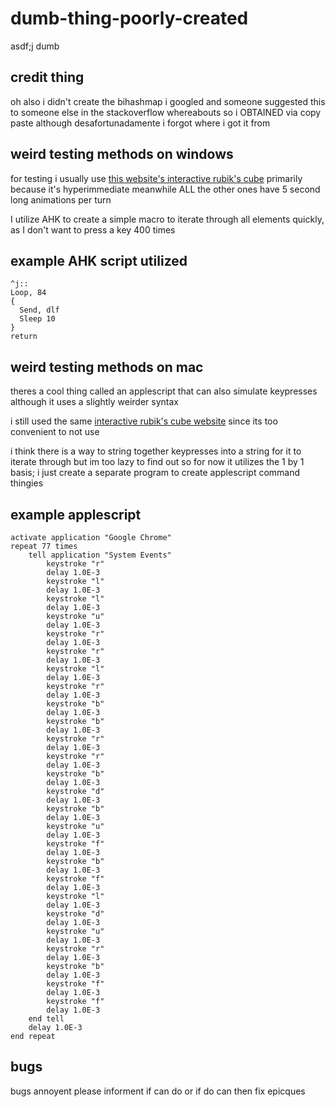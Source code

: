 # dumb-thing-poorly-created
asdf;j
dumb
## credit thing
oh also i didn't create the bihashmap i googled and someone suggested this to someone else in the stackoverflow whereabouts so i OBTAINED via copy paste although desafortunadamente i forgot where i got it from

## weird testing methods on windows
for testing i usually use [this website's interactive rubik's cube](https://ruwix.com/online-rubiks-cube-solver-program/) primarily because it's hyperimmediate meanwhile ALL the other ones have 5 second long animations per turn

I utilize AHK to create a simple macro to iterate through all elements quickly, as I don't want to press a key 400 times

## example AHK script utilized
```autohotkey
^j::
Loop, 84
{
  Send, dlf
  Sleep 10
}
return
```

## weird testing methods on mac
theres a cool thing called an applescript that can also simulate keypresses although it uses a slightly weirder syntax

i still used the same [interactive rubik's cube website](https://ruwix.com/online-rubiks-cube-solver-program/) since its too convenient to not use

i think there is a way to string together keypresses into a string for it to iterate through but im too lazy to find out so for now it utilizes the 1 by 1 basis; i just create a separate program to create applescript command thingies

## example applescript
```applescript
activate application "Google Chrome"
repeat 77 times
	tell application "System Events"
		keystroke "r"
		delay 1.0E-3
		keystroke "l"
		delay 1.0E-3
		keystroke "l"
		delay 1.0E-3
		keystroke "u"
		delay 1.0E-3
		keystroke "r"
		delay 1.0E-3
		keystroke "r"
		delay 1.0E-3
		keystroke "l"
		delay 1.0E-3
		keystroke "r"
		delay 1.0E-3
		keystroke "b"
		delay 1.0E-3
		keystroke "b"
		delay 1.0E-3
		keystroke "r"
		delay 1.0E-3
		keystroke "r"
		delay 1.0E-3
		keystroke "b"
		delay 1.0E-3
		keystroke "d"
		delay 1.0E-3
		keystroke "b"
		delay 1.0E-3
		keystroke "u"
		delay 1.0E-3
		keystroke "f"
		delay 1.0E-3
		keystroke "b"
		delay 1.0E-3
		keystroke "f"
		delay 1.0E-3
		keystroke "l"
		delay 1.0E-3
		keystroke "d"
		delay 1.0E-3
		keystroke "u"
		delay 1.0E-3
		keystroke "r"
		delay 1.0E-3
		keystroke "b"
		delay 1.0E-3
		keystroke "f"
		delay 1.0E-3
		keystroke "f"
		delay 1.0E-3
	end tell
	delay 1.0E-3
end repeat
```

## bugs
bugs annoyent please informent if can do or if do can then fix epicques
